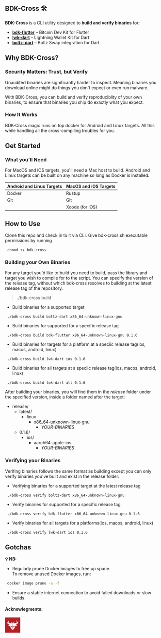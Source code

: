## BDK-Cross 🛠️  

**BDK-Cross** is a CLI utility designed to **build and verify binaries** for:  

- **[bdk-flutter](https://github.com/LtbLightning/bdk-flutter.git)** – Bitcoin Dev Kit for Flutter  
- **[lwk-dart](https://github.com/SatoshiPortal/lwk-dart.git)** – Lightning Wallet Kit for Dart  
- **[boltz-dart](https://github.com/SatoshiPortal/boltz-dart.git)** – Boltz Swap integration for Dart  


## Why BDK-Cross?

### Security Matters: Trust, but Verify

Unaudited binaries are significantly harder to inspect. Meaning binaries you download online might do things you don't expect or even run malware.

With BDK-Cross, you can build and verify reproduciblity of your own binaries, to ensure that binaries you ship do exactly what you expect. 

### How It Works
BDK-Cross magic runs on top docker for Android and Linux targets. All this while handling all the cross-compiling troubles for you.

## Get Started
### What you'll Need
For MacOS and iOS targets, you'll need a Mac host to build. Android and Linux targets can be built on any machine so long as Docker is installed.

| **Android and Linux Targets** | **MacOS and iOS Targets** |
|------------------------------|----------------------------|
| Docker                       | Rustup                     |
| Git                          | Git                        |
|                              | Xcode (for iOS)           |

## How to Use

Clone this repo and check in to it via CLI. Give bdk-cross.sh executable permissions by running
```
 chmod +x bdk-cross
```
### Building your Own Binaries

For any target you'd like to build you need to build, pass the library and target you wish to compile for to the script.
You can specify the version of the release tag, without which bdk-cross resolves to building at the latest release tag of the repository.

> ./bdk-cross build <library> <target> <version>

- Build binaries for a supported target

```
 ./bdk-cross build boltz-dart x86_64-unknown-linux-gnu
```
- Build binaries for supported for a specific release tag

```
 ./bdk-cross build bdk-flutter x86_64-unknown-linux-gnu 0.1.6
```
- Build binaries for targets for a platform at a speciic release tag(ios, macos, android, linux)

```
 ./bdk-cross build lwk-dart ios 0.1.6
```
- Build binaries for all targets at a speciic release tag(ios, macos, android, linux)

```
 ./bdk-cross build lwk-dart all 0.1.6
```

After building your binaries, you will find them in the *release* folder under the specified version, inside a folder named after the target:
  - release/
    - latest/
      - linux
        - x86_64-unknown-linux-gnu
          - *YOUR-BINARIES*
    - 0.1.6/
      - ios/
        - aarch64-apple-ios
          - *YOUR-BINARIES*



### Verifying your Binaries
Verifing binaries follows the same format as building except you can only verify binaries you've built and exist in the release folder.

- Verifying binaries for a supported target at the latest release tag

```
 ./bdk-cross verify boltz-dart x86_64-unknown-linux-gnu
```
- Verify binaries for supported for a specific release tag

```
 ./bdk-cross verify bdk-flutter x86_64-unknown-linux-gnu 0.1.6
```
- Verify binaries for all targets for a platforms(ios, macos, android, linux)

```
 ./bdk-cross verify lwk-dart ios 0.1.6
```

## Gotchas
**💡 NB:**  
- Regularly prune Docker images to free up space.  
  To remove unused Docker images, run:  
```sh
 docker image prune -a -f
```
- Ensure a stable internet connection to avoid failed downloads or slow builds.
#### Acknowlegments:

<a href="https://www.bullbitcoin.com/">
  <img src="img/bullbitcoin.png" alt="Sponsor Logo" width="50">
</a>
